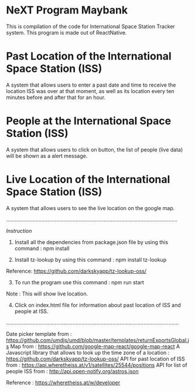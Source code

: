 # NeXT Program Maybank

This is compilation of the code for International Space Station Tracker system. This program is made out of ReactNative.

# Past Location of the International Space Station (ISS)
A system that allows users to enter a past date and time to receive the location ISS was over at that moment, as well as its location every ten minutes before and after that for an hour.

# People at the International Space Station (ISS)
A system that allows users to click on button, the list of people (live data) will be shown as a alert message.

# Live Location of the International Space Station (ISS)
A system that allows users to see the live location on the google map.

....................................................................................................................


*Instruction*

1. Install all the dependencies from package.json file by using this command : npm install

2. Install tz-lookup by using this command : npm install tz-lookup

Reference: https://github.com/darkskyapp/tz-lookup-oss/

3. To run the program use this command : npm run start

Note : This will show live location.

4. Click on index.html file for information about past location of ISS and people at ISS.


.....................................................................................................................

Date picker template from : https://github.com/umdjs/umd/blob/master/templates/returnExportsGlobal.js
Map from : https://github.com/google-map-react/google-map-react
A Javascript library that allows to look up the time zone of a location : https://github.com/darkskyapp/tz-lookup-oss/
API for past location of ISS from : https://api.wheretheiss.at/v1/satellites/25544/positions
API for list of people ISS from : http://api.open-notify.org/astros.json

Reference : https://wheretheiss.at/w/developer